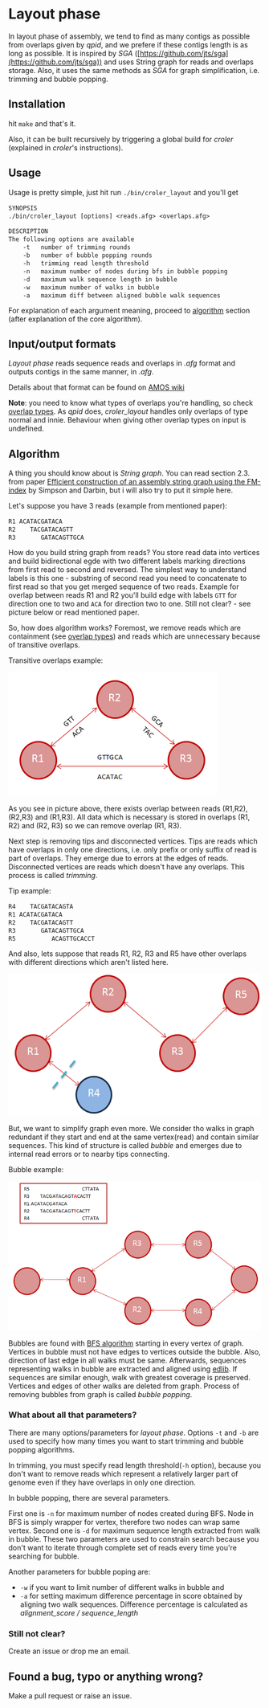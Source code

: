 # Layout phase

In layout phase of assembly, we tend to find as many contigs as possible from overlaps given by *qpid*, and we prefere if these contigs length is as long as possible. It is inspired by *SGA* ([https://github.com/jts/sga](https://github.com/jts/sga)) and uses String graph for reads and overlaps storage. Also, it uses the same methods as *SGA* for graph simplification, i.e. trimming and bubble popping.

## Installation
hit `make` and that's it.

Also, it can be built recursively by triggering a global build for
*croler* (explained in *croler*'s instructions).

## Usage
Usage is pretty simple, just hit run `./bin/croler_layout` and you'll get

```
SYNOPSIS
./bin/croler_layout [options] <reads.afg> <overlaps.afg>
```


```
DESCRIPTION
The following options are available
    -t   number of trimming rounds
    -b   number of bubble popping rounds
    -h   trimming read length threshold
    -n   maximum number of nodes during bfs in bubble popping
    -d   maximum walk sequence length in bubble
    -w   maximum number of walks in bubble
    -a   maximum diff between aligned bubble walk sequences
```

For explanation of each argument meaning, proceed to
[algorithm](#algorithm) section (after explanation of the core algorithm).

## Input/output formats
*Layout phase* reads sequence reads and overlaps in *.afg* format and outputs contigs in the
same manner, in *.afg*.

Details about that format can be found on [AMOS
wiki](http://sourceforge.net/apps/mediawiki/amos/index.php?title=Message_Types#Overlap_t_:_Universal_t)

**Note**: you need to know what types of overlaps you're handling, so check [overlap types](http://sourceforge.net/p/amos/mailman/message/19965222/).
As *qpid* does, *croler_layout* handles only overlaps of type normal and innie. Behaviour when giving other overlap types on input is undefined.

## Algorithm

A thing you should know about is *String graph*. You can read section 2.3. from paper [Efficient construction of an assembly string graph using the FM-index](http://bioinformatics.oxfordjournals.org/content/26/12/i367.full.pdf+html) by Simpson and Darbin, but i will also try to put it simple here.

Let's suppose you have 3 reads (example from mentioned paper):
```
R1 ACATACGATACA
R2    TACGATACAGTT
R3       GATACAGTTGCA
```

How do you build string graph from reads? You store read data into vertices and
build bidirectional egde with two different labels marking directions from first read to second and reversed.
The simplest way to understand labels is this one - substring of second read you need to concatenate to first read so that you get merged sequence of two reads.
Example for overlap between reads R1 and R2 you'll build edge with labels ``GTT`` for direction one to two and ```ACA``` for direction two to one. Still not clear? - see picture below or read mentioned paper.

So, how does algorithm works? Foremost, we remove reads which are containment (see [overlap types](http://sourceforge.net/p/amos/mailman/message/19965222/)) and reads which are unnecessary because of transitive overlaps.

Transitive overlaps example:

![alt text](https://github.com/mariokostelac/croler/blob/master/images/transitive_graph.png "Transitive overlaps")

As you see in picture above, there exists overlap between reads (R1,R2), (R2,R3) and (R1,R3). All data which is necessary is stored in overlaps (R1, R2) and (R2, R3) so we can remove overlap (R1, R3).

Next step is removing tips and disconnected vertices. Tips are reads which have overlaps in only one directions, i.e. only prefix or only suffix of read is part of overlaps. They emerge due to errors at the edges of reads. Disconnected vertices are reads which doesn't have any overlaps. This process is called *trimming*.

Tip example:
```
R4    TACGATACAGTA
R1 ACATACGATACA
R2    TACGATACAGTT
R3       GATACAGTTGCA
R5          ACAGTTGCACCT
```
And also, lets suppose that reads R1, R2, R3 and R5 have other overlaps with different directions which aren't listed here.

![alt text](https://github.com/mariokostelac/croler/blob/master/images/trimming_graph.png "Tip removal")


But, we want to simplify graph even more. We consider tho walks in graph redundant if they start and end at the same vertex(read) and contain similar sequences. This kind of structure is called *bubble* and emerges due to internal read errors or to nearby tips connecting.

Bubble example:

![alt text](https://github.com/mariokostelac/croler/blob/master/images/bubbles_graph.png "Bubble example")

Bubbles are found with [BFS algorithm](http://en.wikipedia.org/wiki/Breadth-first_search) starting in every vertex of graph. Vertices in bubble must not have edges to vertices outside the bubble. Also, direction of last edge in all walks must be same. Afterwards, sequences representing walks in bubble are extracted and aligned using [edlib](https://github.com/Martinsos/edlib). If sequences are similar enough, walk with greatest coverage is preserved. Vertices and edges of other walks are deleted from graph. Process of removing bubbles from graph is called *bubble popping*.

### What about all that parameters?
There are many options/parameters for *layout phase*. Options ```-t``` and ```-b``` are used to specify how many times you want to start trimming and bubble popping algorithms.

In trimming, you must specify read length threshold(```-h``` option), because you don't want to remove reads which represent a relatively larger part of genome even if they have overlaps in only one direction.

In bubble popping, there are several parameters.

First one is ```-n``` for maximum number of nodes created during BFS. Node in BFS is simply wrapper for vertex, therefore two nodes can wrap same vertex. Second one is ```-d``` for maximum sequence length extracted from walk in bubble. These two parameters are used to constrain search because you don't want to iterate through complete set of reads every time you're searching for bubble.

Another parameters for bubble poping are:
- ```-w``` if you want to limit number of different walks in bubble and
- ```-a``` for setting maximum difference percentage in score obtained by aligning two walk sequences. Difference percentage is calculated as *alignment_score / sequence_length*

### Still not clear?
Create an issue or drop me an email.

## Found a bug, typo or anything wrong?
Make a pull request or raise an issue.
